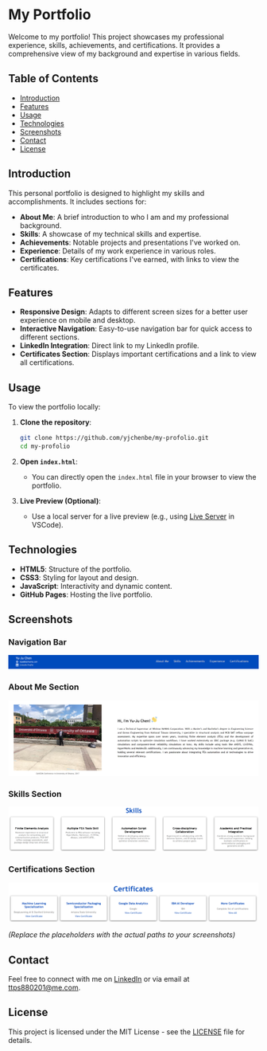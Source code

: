 # My Portfolio

Welcome to my portfolio! This project showcases my professional experience, skills, achievements, and certifications. It provides a comprehensive view of my background and expertise in various fields.

## Table of Contents

- [Introduction](#introduction)
- [Features](#features)
- [Usage](#usage)
- [Technologies](#technologies)
- [Screenshots](#screenshots)
- [Contact](#contact)
- [License](#license)

## Introduction

This personal portfolio is designed to highlight my skills and accomplishments. It includes sections for:
- **About Me**: A brief introduction to who I am and my professional background.
- **Skills**: A showcase of my technical skills and expertise.
- **Achievements**: Notable projects and presentations I've worked on.
- **Experience**: Details of my work experience in various roles.
- **Certifications**: Key certifications I've earned, with links to view the certificates.

## Features

- **Responsive Design**: Adapts to different screen sizes for a better user experience on mobile and desktop.
- **Interactive Navigation**: Easy-to-use navigation bar for quick access to different sections.
- **LinkedIn Integration**: Direct link to my LinkedIn profile.
- **Certificates Section**: Displays important certifications and a link to view all certifications.

## Usage

To view the portfolio locally:

1. **Clone the repository**:
    ```bash
    git clone https://github.com/yjchenbe/my-profolio.git
    cd my-profolio
    ```

2. **Open `index.html`**:
   - You can directly open the `index.html` file in your browser to view the portfolio.

3. **Live Preview (Optional)**:
   - Use a local server for a live preview (e.g., using [Live Server](https://marketplace.visualstudio.com/items?itemName=ritwickdey.LiveServer) in VSCode).

## Technologies

- **HTML5**: Structure of the portfolio.
- **CSS3**: Styling for layout and design.
- **JavaScript**: Interactivity and dynamic content.
- **GitHub Pages**: Hosting the live portfolio.

## Screenshots

### Navigation Bar
![Navigation Bar](html_finalprojimages/navi_bar.png)

### About Me Section
![About Me](html_finalprojimages/about-me-screenshot.png)

### Skills Section
![Skills](html_finalprojimages/skills-screenshot.png)

### Certifications Section
![Certifications](html_finalprojimages/certifications-screenshot.png)

*(Replace the placeholders with the actual paths to your screenshots)*

## Contact

Feel free to connect with me on [LinkedIn](https://www.linkedin.com/in/yu-ju-chen-01654313b/) or via email at ttps880201@me.com.

## License

This project is licensed under the MIT License - see the [LICENSE](LICENSE) file for details.
